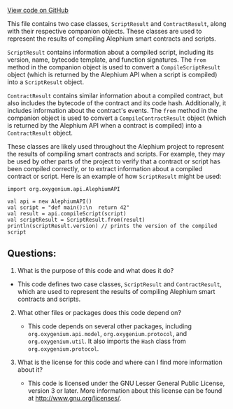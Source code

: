 [View code on GitHub](https://github.com/oxygenium/oxygenium/ralphc/src/main/scala/org/oxygenium/ralphc/Result.scala)

This file contains two case classes, `ScriptResult` and `ContractResult`, along with their respective companion objects. These classes are used to represent the results of compiling Alephium smart contracts and scripts.

`ScriptResult` contains information about a compiled script, including its version, name, bytecode template, and function signatures. The `from` method in the companion object is used to convert a `CompileScriptResult` object (which is returned by the Alephium API when a script is compiled) into a `ScriptResult` object.

`ContractResult` contains similar information about a compiled contract, but also includes the bytecode of the contract and its code hash. Additionally, it includes information about the contract's events. The `from` method in the companion object is used to convert a `CompileContractResult` object (which is returned by the Alephium API when a contract is compiled) into a `ContractResult` object.

These classes are likely used throughout the Alephium project to represent the results of compiling smart contracts and scripts. For example, they may be used by other parts of the project to verify that a contract or script has been compiled correctly, or to extract information about a compiled contract or script. Here is an example of how `ScriptResult` might be used:

```
import org.oxygenium.api.AlephiumAPI

val api = new AlephiumAPI()
val script = "def main():\n  return 42"
val result = api.compileScript(script)
val scriptResult = ScriptResult.from(result)
println(scriptResult.version) // prints the version of the compiled script
```
## Questions: 
 1. What is the purpose of this code and what does it do?
   - This code defines two case classes, `ScriptResult` and `ContractResult`, which are used to represent the results of compiling Alephium smart contracts and scripts.

2. What other files or packages does this code depend on?
   - This code depends on several other packages, including `org.oxygenium.api.model`, `org.oxygenium.protocol`, and `org.oxygenium.util`. It also imports the `Hash` class from `org.oxygenium.protocol`.

3. What is the license for this code and where can I find more information about it?
   - This code is licensed under the GNU Lesser General Public License, version 3 or later. More information about this license can be found at <http://www.gnu.org/licenses/>.